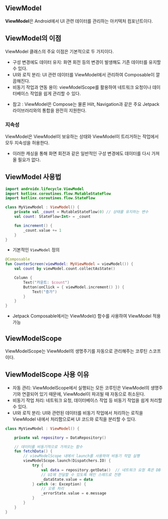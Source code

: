 ## ViewModel
**ViewModel**은 Android에서 UI 관련 데이터를 관리하는 아키텍처 컴포넌트이다.

## ViewModel의 이점
ViewModel 클래스의 주요 이점은 기본적으로 두 가지이다.
+ 구성 변경에도 데이터 유지: 화면 회전 등의 변경이 발생해도 기존 데이터를 유지할 수 있다.
+ UI와 로직 분리: UI 관련 데이터를 ViewModel에서 관리하여 Composable이 깔끔해진다.
+ 비동기 작업과 연동 용이: viewModelScope를 활용하여 네트워크 요청이나 데이터베이스 작업을 쉽게 관리할 수 있다.
- 참고 : ViewModel은 Compose는 물론 Hilt, Navigation과 같은 주요 Jetpack 라이브러리와의 통합을 완전히 지원한다.

### 지속성
ViewModel은 ViewModel이 보유하는 상태와 ViewModel이 트리거하는 작업에서 모두 지속성을 허용한다.
+ 이러한 캐싱을 통해 화면 회전과 같은 일반적인 구성 변경에도 데이터를 다시 가져올 필요가 없다.

## ViewModel 사용법
```kotlin
import androidx.lifecycle.ViewModel
import kotlinx.coroutines.flow.MutableStateFlow
import kotlinx.coroutines.flow.StateFlow

class MyViewModel : ViewModel() {
    private val _count = MutableStateFlow(0) // 상태를 유지하는 변수
    val count: StateFlow<Int> = _count

    fun increment() {
        _count.value += 1
    }
}
```
+ 기본적인 `ViewModel` 정의
```kotlin
@Composable
fun CounterScreen(viewModel: MyViewModel = viewModel()) {
    val count by viewModel.count.collectAsState()

    Column {
        Text("카운트: $count")
        Button(onClick = { viewModel.increment() }) {
            Text("증가")
        }
    }
}
```
+ Jetpack Composable에서는 ViewModel() 함수를 사용하여 ViewModel 적용 가능

## ViewModelScope
ViewModelScope는 ViewModel의 생명주기를 자동으로 관리해주는 코루틴 스코프이다.

## ViewModelScope 사용 이유
+ 자동 관리: ViewModelScope에서 실행되는 모든 코루틴은 ViewModel의 생명주기와 연결되어 있기 때문에, ViewModel이 파괴될 때 자동으로 취소된다.
+ 비동기 작업 처리: 네트워크 요청, 데이터베이스 작업 등 비동기 작업을 쉽게 처리할 수 있다.
+ UI와 로직 분리: UI와 관련된 데이터를 비동기 작업에서 처리하는 로직을 ViewModel 내에서 처리함으로써 UI 코드와 로직을 분리할 수 있다.
```kotlin
class MyViewModel : ViewModel() {

    private val repository = DataRepository()

    // 데이터를 비동기적으로 가져오는 함수
    fun fetchData() {
        // viewModelScope 내에서 launch를 사용하여 비동기 작업 실행
        viewModelScope.launch(Dispatchers.IO) {
            try {
                val data = repository.getData()  // 네트워크 요청 혹은 DB 작업
                // UI에 전달할 수 있도록 메인 스레드로 전환
                _dataState.value = data
            } catch (e: Exception) {
                // 오류 처리
                _errorState.value = e.message
            }
        }
    }
}
```